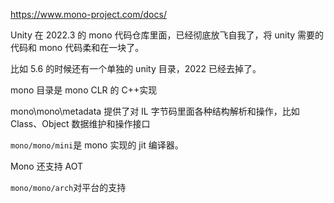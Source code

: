 https://www.mono-project.com/docs/

Unity 在 2022.3 的 mono 代码仓库里面，已经彻底放飞自我了，将 unity 需要的代码和 mono 代码柔和在一块了。

比如 5.6 的时候还有一个单独的 unity 目录，2022 已经去掉了。

mono 目录是 mono CLR 的 C++实现

mono\mono\metadata 提供了对 IL 字节码里面各种结构解析和操作，比如 Class、Object 数据维护和操作接口

`mono/mono/mini`是 mono 实现的 jit 编译器。

Mono 还支持 AOT

`mono/mono/arch`对平台的支持
